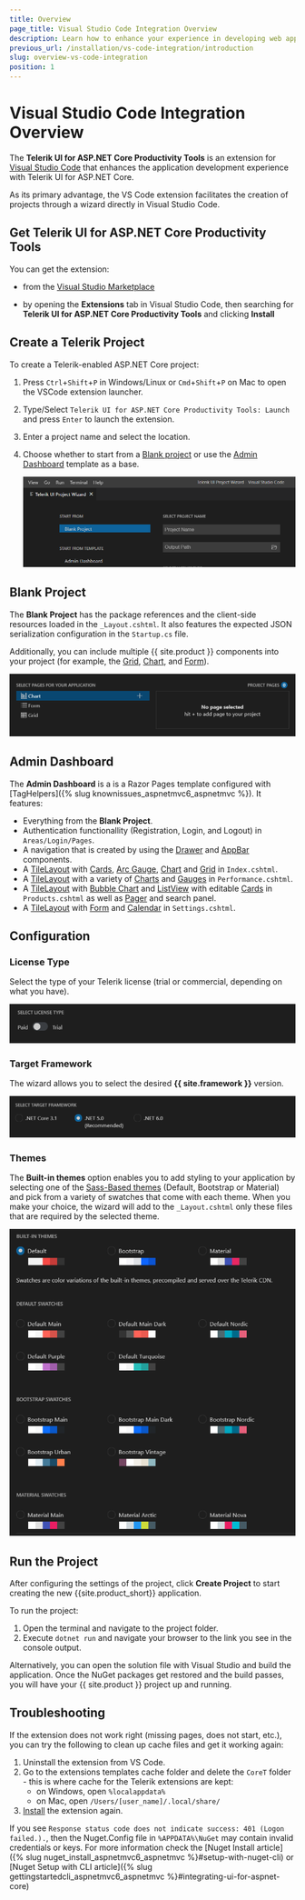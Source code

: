 ```yaml
---
title: Overview
page_title: Visual Studio Code Integration Overview
description: Learn how to enhance your experience in developing web applications with Progress Telerik UI for ASP.NET Core.
previous_url: /installation/vs-code-integration/introduction
slug: overview-vs-code-integration
position: 1
---
```


# Visual Studio Code Integration Overview

The **Telerik UI for ASP.NET Core Productivity Tools** is an extension for [Visual Studio Code](https://code.visualstudio.com/) that enhances the application development experience with Telerik UI for ASP.NET Core.

As its primary advantage, the VS Code extension facilitates the creation of projects through a wizard directly in Visual Studio Code.

## Get Telerik UI for ASP.NET Core Productivity Tools

You can get the extension:

* from the [Visual Studio Marketplace](https://marketplace.visualstudio.com/items?itemName=TelerikInc.aspnetcoretemplatewizard)

* by opening the **Extensions** tab in Visual Studio Code, then searching for **Telerik UI for ASP.NET Core Productivity Tools** and clicking **Install**


## Create a Telerik Project

To create a Telerik-enabled ASP.NET Core project:

1. Press `Ctrl`+`Shift`+`P` in Windows/Linux or `Cmd`+`Shift`+`P` on Mac to open the VSCode extension launcher.

1. Type/Select `Telerik UI for ASP.NET Core Productivity Tools: Launch` and press `Enter` to launch the extension.

1. Enter a project name and select the location.

1. Choose whether to start from a [Blank project](#blank-project) or use the [Admin Dashboard](#admin-dashboard) template as a base.

    ![{{ site.product_short }} choose Telerik project name and location](images/project-name-and-location.png)

## Blank Project

The **Blank Project** has the package references and the client-side resources loaded in the `_Layout.cshtml`. It also features the expected JSON serialization configuration in the `Startup.cs` file. 

Additionally, you can include multiple {{ site.product }} components into your project (for example, the <a href="https://docs.telerik.com/aspnet-core/html-helpers/data-management/grid/overview">Grid</a>, <a href="https://docs.telerik.com/aspnet-core/html-helpers/charts/overview">Chart</a>, and <a href="https://docs.telerik.com/aspnet-core/html-helpers/layout/form/overview">Form</a>).

![{{ site.product_short }} {{site.product_short}} blank project pages](images/blank-project-pages.png)

## Admin Dashboard

The **Admin Dashboard** is a is a Razor Pages template configured with [TagHelpers]({% slug knownissues_aspnetmvc6_aspnetmvc %}). It features:

* Everything from the <strong>Blank Project</strong>.
* Authentication functionallity (Registration, Login, and Logout) in <code>Areas/Login/Pages</code>.
* A navigation that is created by using the <a href="https://docs.telerik.com/aspnet-core/tag-helpers/navigation/drawer/overview">Drawer</a> and <a href="https://docs.telerik.com/aspnet-core/tag-helpers/navigation/appbar/overview">AppBar</a> components.
* A <a href="https://docs.telerik.com/aspnet-core/tag-helpers/layout/tilelayout/overview">TileLayout</a> with <a href="https://docs.telerik.com/aspnet-core/styles-and-layout/cards">Cards</a>, <a href="https://docs.telerik.com/aspnet-core/tag-helpers/gauges/arcgauge/overview">Arc Gauge</a>, <a href="https://docs.telerik.com/aspnet-core/tag-helpers/charts/overview">Chart</a> and <a href="https://docs.telerik.com/aspnet-core/tag-helpers/data-management/grid/overview">Grid</a> in <code>Index.cshtml</code>.
* A <a href="https://docs.telerik.com/aspnet-core/tag-helpers/layout/tilelayout/overview">TileLayout</a> with a variety of <a href="https://docs.telerik.com/aspnet-core/tag-helpers/charts/overview">Charts</a> and <a href="https://docs.telerik.com/aspnet-core/tag-helpers/gauges/radialgauge/overview">Gauges</a> in <code>Performance.cshtml</code>.
* A <a href="https://docs.telerik.com/aspnet-core/tag-helpers/layout/tilelayout/overview">TileLayout</a> with <a href="https://docs.telerik.com/aspnet-core/tag-helpers/charts/overview">Bubble Chart</a> and <a href="https://docs.telerik.com/aspnet-core/html-helpers/data-management/listview/overview">ListView</a> with editable <a href="https://docs.telerik.com/aspnet-core/styles-and-layout/cards">Cards</a> in <code>Products.cshtml</code> as well as <a href="https://docs.telerik.com/aspnet-core/tag-helpers/data-management/pager/overview">Pager</a> and search panel.
* A <a href="https://docs.telerik.com/aspnet-core/tag-helpers/layout/tilelayout/overview">TileLayout</a> with <a href="https://docs.telerik.com/aspnet-core/tag-helpers/layout/form/overview">Form</a> and <a href="https://docs.telerik.com/aspnet-core/tag-helpers/scheduling/calendar/overview">Calendar</a> in <code>Settings.cshtml</code>.

## Configuration

### License Type

Select the type of your Telerik license (trial or commercial, depending on what you have).

![{{ site.product_short }} choose Telerik license](images/license-type.png)

### Target Framework

The wizard allows you to select the desired **{{ site.framework }}** version.

![{{ site.product_short }} choose target framework](images/target-framewok.png)

### Themes

The **Built-in themes** option enables you to add styling to your application by selecting one of the <a href="https://docs.telerik.com/kendo-ui/styles-and-layout/sass-themes">Sass-Based themes</a> (Default, Bootstrap or Material) and pick from a variety of swatches that come with each theme. When you make your choice, the wizard will add to the `_Layout.cshtml` only these files that are required by the selected theme.

![{{ site.product_short }} Theme options](images/themes.png)

## Run the Project

After configuring the settings of the project, click **Create Project** to start creating the new {{site.product_short}} application.

To run the project:

1. Open the terminal and navigate to the project folder.
1. Execute `dotnet run` and navigate your browser to the link you see in the console output.

Alternatively, you can open the solution file with Visual Studio and build the application. Once the NuGet packages get restored and the build passes, you will have your {{ site.product }} project up and running.

## Troubleshooting

If the extension does not work right (missing pages, does not start, etc.), you can try the following to clean up cache files and get it working again:

1. Uninstall the extension from VS Code.
2. Go to the extensions templates cache folder and delete the `CoreT` folder - this is where cache for the Telerik extensions are kept:
    * on Windows, open `%localappdata%` 
    * on Mac, open `/Users/[user_name]/.local/share/`
3. [Install](https://marketplace.visualstudio.com/items?itemName=TelerikInc.aspnetcoretemplatewizard) the extension again.

If you see `Response status code does not indicate success: 401 (Logon failed.).`, then the Nuget.Config file in `%APPDATA%\NuGet` may contain invalid credentials or keys. For more information check the [Nuget Install article]({% slug nuget_install_aspnetmvc6_aspnetmvc %}#setup-with-nuget-cli) or [Nuget Setup with CLI article]({% slug gettingstartedcli_aspnetmvc6_aspnetmvc %}#integrating-ui-for-aspnet-core)
